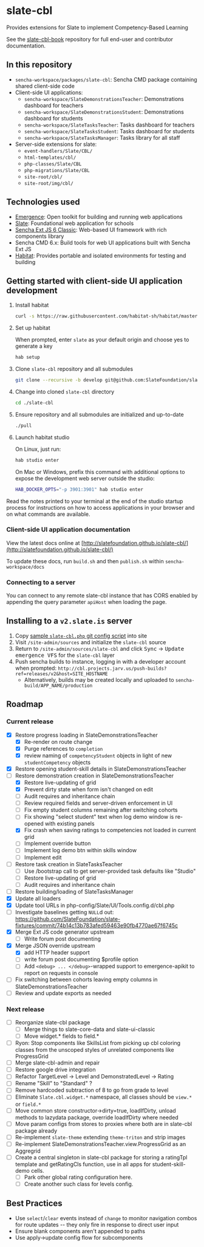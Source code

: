 # slate-cbl

Provides extensions for Slate to implement Competency-Based Learning

See the [slate-cbl-book](https://github.com/SlateFoundation/slate-cbl-book) repository
for full end-user and contributor documentation.

## In this repository

- `sencha-workspace/packages/slate-cbl`: Sencha CMD package containing shared client-side code
- Client-side UI applications:
  - `sencha-workspace/SlateDemonstrationsTeacher`: Demonstrations dashboard for teachers
  - `sencha-workspace/SlateDemonstrationsStudent`: Demonstrations dashboard for students
  - `sencha-workspace/SlateTasksTeacher`: Tasks dashboard for teachers
  - `sencha-workspace/SlateTasksStudent`: Tasks dashboard for students
  - `sencha-workspace/SlateTasksManager`: Tasks library for all staff
- Server-side extensions for slate:
  - `event-handlers/Slate/CBL/`
  - `html-templates/cbl/`
  - `php-classes/Slate/CBL`
  - `php-migrations/Slate/CBL`
  - `site-root/cbl/`
  - `site-root/img/cbl/`

## Technologies used

- [Emergence](http://emergence.sh): Open toolkit for building and running web applications
- [Slate](http://slate.is): Foundational web application for schools
- [Sencha Ext JS 6 Classic](http://docs.sencha.com/extjs/6.2.0/): Web-based UI framework with rich components library
- Sencha CMD 6.x: Build tools for web UI applications built with Sencha Ext JS
- [Habitat](http://habitat.sh): Provides portable and isolated environments for testing and building

## Getting started with client-side UI application development

1. Install habitat

    ```bash
    curl -s https://raw.githubusercontent.com/habitat-sh/habitat/master/components/hab/install.sh | sudo bash
    ```

1. Set up habitat

    When prompted, enter `slate` as your default origin and choose yes to generate a key

    ```bash
    hab setup
    ```

1. Clone `slate-cbl` repository and all submodules

    ```bash
    git clone --recursive -b develop git@github.com:SlateFoundation/slate-cbl.git
    ```

1. Change into cloned `slate-cbl` directory

    ```bash
    cd ./slate-cbl
    ```

1. Ensure repository and all submodules are initialized and up-to-date

    ```bash
    ./pull
    ```

1. Launch habitat studio

    On Linux, just run:

    ```bash
    hab studio enter
    ```

    On Mac or Windows, prefix this command with additional options to expose the development web server outside the studio:

    ```bash
    HAB_DOCKER_OPTS="-p 3901:3901" hab studio enter
    ```

Read the notes printed to your terminal at the end of the studio startup process for instructions on how to access applications in your browser and on what commands are available.

### Client-side UI application documentation

View the latest docs online at [http://slatefoundation.github.io/slate-cbl/](http://slatefoundation.github.io/slate-cbl/)

To update these docs, run `build.sh` and then `publish.sh` within `sencha-workspace/docs`

### Connecting to a server

You can connect to any remote slate-cbl instance that has CORS enabled by appending the query
parameter `apiHost` when loading the page.

## Installing to a `v2.slate.is` server

1. Copy [sample `slate-cbl.php` git config script](https://github.com/SlateFoundation/slate-cbl/blob/releases/v2/php-config/Git.config.d/slate-cbl.php) into site
1. Visit `/site-admin/sources` and initialize the `slate-cbl` source
1. Return to `/site-admin/sources/slate-cbl` and click <kbd>Sync</kbd> → <kbd>Update emergence VFS</kbd> for the `slate-cbl` layer
1. Push sencha builds to instance, logging in with a developer account when prompted: `http://cbl.projects.jarv.us/push-builds?ref=releases/v2&host=SITE_HOSTNAME`
   - Alternatively, builds may be created locally and uploaded to `sencha-build/APP_NAME/production`

## Roadmap

### Current release

- [X] Restore progress loading in SlateDemonstrationsTeacher
  - [X] Re-render on route change
  - [X] Purge references to `completion`
  - [X] review naming of `competencyStudent` objects in light of new `studentCompetency` objects
- [X] Restore opening student-skill details in SlateDemonstrationsTeacher
- [ ] Restore demonstration creation in SlateDemonstrationsTeacher
  - [X] Restore live-updating of grid
  - [X] Prevent dirty state when form isn't changed on edit
  - [ ] Audit requires and inheritance chain
  - [ ] Review required fields and server-driven enforcement in UI
  - [ ] Fix empty student columns remaining after switching cohorts
  - [ ] Fix showing "select student" text when log demo window is re-opened with existing panels
  - [X] Fix crash when saving ratings to competencies not loaded in current grid
  - [ ] Implement override button
  - [ ] Implement log demo btn within skills window
  - [ ] Implement edit
- [ ] Restore task creation in SlateTasksTeacher
  - [ ] Use /bootstrap call to get server-provided task defaults like "Studio"
  - [ ] Restore live-updating of grid
  - [ ] Audit requires and inheritance chain
- [ ] Restore building/loading of SlateTasksManager
- [X] Update all loaders
- [X] Update tool URLs in php-config/Slate/UI/Tools.config.d/cbl.php
- [ ] Investigate baselines getting `NULL`d out: https://github.com/SlateFoundation/slate-fixtures/commit/74b14c13b783afed59463e90fb4770ae67f6745c
- [X] Merge Ext JS code generator upstream
  - [ ] Write forum post documenting
- [X] Merge JSON override upstream
  - [X] add HTTP header support
  - [ ] write forum post documenting $profile option
  - [ ] Add `<debug> ... </debug>`-wrapped support to emergence-apikit to report on requests in console
- [ ] Fix switching between cohorts leaving empty columns in SlateDemonstrationsTeacher
- [ ] Review and update exports as needed

### Next release

- [ ] Reorganize slate-cbl package
  - [ ] Merge things to slate-core-data and slate-ui-classic
  - [ ] Move widget.* fields to field.*
- [ ] Ryon: Stop components like SkillsList from picking up cbl coloring classes from the unscoped styles of unrelated components like ProgressGrid
- [ ] Merge slate-cbl-admin and repair
- [ ] Restore google drive integration
- [ ] Refactor TargetLevel -> Level and DemonstratedLevel -> Rating
- [ ] Rename "Skill" to "Standard" ?
- [ ] Remove hardcoded subtraction of 8 to go from grade to level
- [ ] Eliminate `Slate.cbl.widget.*` namespace, all classes should be `view.*` or `field.*`
- [ ] Move common store constructor->dirty=true, loadIfDirty, unload methods to lazydata package, override loadIfDirty where needed
- [ ] Move param configs from stores to proxies where both are in slate-cbl package already
- [ ] Re-implement `slate-theme` extending `theme-triton` and strip images
- [ ] Re-implement SlateDemonstrationsTeacher.view.ProgressGrid as an Aggregrid
- [ ] Create a central singleton in slate-cbl package for storing a ratingTpl template and getRatingCls function, use in all apps for student-skill-demo cells.
  - [ ] Park other global rating configuration here.
  - [ ] Create another such class for levels config.

## Best Practices

- Use `select`/`clear` events instead of `change` to monitor navigation combos for route updates -- they only fire in response to direct user input
- Ensure blank components aren't appended to paths
- Use apply->update config flow for subcomponents